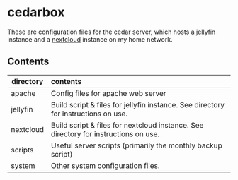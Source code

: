 # cedarbox
These are configuration files for the cedar server, which hosts a [jellyfin](https://nextcloud.com/) instance and a [nextcloud](https://nextcloud.com/) instance on my home network.

## Contents
| directory | contents |
| - |:- |
| apache     | Config files for apache web server
| jellyfin    | Build script & files for jellyfin instance. See directory for instructions on use.
| nextcloud  | Build script & files for nextcloud instance. See directory for instructions on use.
| scripts    | Useful server scripts (primarily the monthly backup script)
| system     | Other system configuration files.
